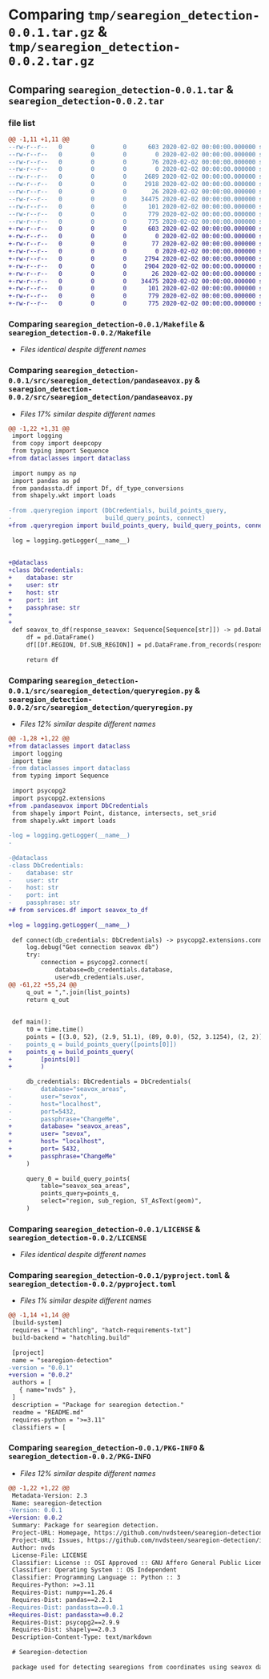 # Comparing `tmp/searegion_detection-0.0.1.tar.gz` & `tmp/searegion_detection-0.0.2.tar.gz`

## Comparing `searegion_detection-0.0.1.tar` & `searegion_detection-0.0.2.tar`

### file list

```diff
@@ -1,11 +1,11 @@
--rw-r--r--   0        0        0      603 2020-02-02 00:00:00.000000 searegion_detection-0.0.1/Makefile
--rw-r--r--   0        0        0        0 2020-02-02 00:00:00.000000 searegion_detection-0.0.1/__init__.py
--rw-r--r--   0        0        0       76 2020-02-02 00:00:00.000000 searegion_detection-0.0.1/requirements.txt
--rw-r--r--   0        0        0        0 2020-02-02 00:00:00.000000 searegion_detection-0.0.1/src/searegion_detection/__init__.py
--rw-r--r--   0        0        0     2689 2020-02-02 00:00:00.000000 searegion_detection-0.0.1/src/searegion_detection/pandaseavox.py
--rw-r--r--   0        0        0     2918 2020-02-02 00:00:00.000000 searegion_detection-0.0.1/src/searegion_detection/queryregion.py
--rw-r--r--   0        0        0       26 2020-02-02 00:00:00.000000 searegion_detection-0.0.1/.gitignore
--rw-r--r--   0        0        0    34475 2020-02-02 00:00:00.000000 searegion_detection-0.0.1/LICENSE
--rw-r--r--   0        0        0      101 2020-02-02 00:00:00.000000 searegion_detection-0.0.1/README.md
--rw-r--r--   0        0        0      779 2020-02-02 00:00:00.000000 searegion_detection-0.0.1/pyproject.toml
--rw-r--r--   0        0        0      775 2020-02-02 00:00:00.000000 searegion_detection-0.0.1/PKG-INFO
+-rw-r--r--   0        0        0      603 2020-02-02 00:00:00.000000 searegion_detection-0.0.2/Makefile
+-rw-r--r--   0        0        0        0 2020-02-02 00:00:00.000000 searegion_detection-0.0.2/__init__.py
+-rw-r--r--   0        0        0       77 2020-02-02 00:00:00.000000 searegion_detection-0.0.2/requirements.txt
+-rw-r--r--   0        0        0        0 2020-02-02 00:00:00.000000 searegion_detection-0.0.2/src/searegion_detection/__init__.py
+-rw-r--r--   0        0        0     2794 2020-02-02 00:00:00.000000 searegion_detection-0.0.2/src/searegion_detection/pandaseavox.py
+-rw-r--r--   0        0        0     2904 2020-02-02 00:00:00.000000 searegion_detection-0.0.2/src/searegion_detection/queryregion.py
+-rw-r--r--   0        0        0       26 2020-02-02 00:00:00.000000 searegion_detection-0.0.2/.gitignore
+-rw-r--r--   0        0        0    34475 2020-02-02 00:00:00.000000 searegion_detection-0.0.2/LICENSE
+-rw-r--r--   0        0        0      101 2020-02-02 00:00:00.000000 searegion_detection-0.0.2/README.md
+-rw-r--r--   0        0        0      779 2020-02-02 00:00:00.000000 searegion_detection-0.0.2/pyproject.toml
+-rw-r--r--   0        0        0      775 2020-02-02 00:00:00.000000 searegion_detection-0.0.2/PKG-INFO
```

### Comparing `searegion_detection-0.0.1/Makefile` & `searegion_detection-0.0.2/Makefile`

 * *Files identical despite different names*

### Comparing `searegion_detection-0.0.1/src/searegion_detection/pandaseavox.py` & `searegion_detection-0.0.2/src/searegion_detection/pandaseavox.py`

 * *Files 17% similar despite different names*

```diff
@@ -1,22 +1,31 @@
 import logging
 from copy import deepcopy
 from typing import Sequence
+from dataclasses import dataclass
 
 import numpy as np
 import pandas as pd
 from pandassta.df import Df, df_type_conversions
 from shapely.wkt import loads
 
-from .queryregion import (DbCredentials, build_points_query,
-                          build_query_points, connect)
+from .queryregion import build_points_query, build_query_points, connect
 
 log = logging.getLogger(__name__)
 
 
+@dataclass
+class DbCredentials:
+    database: str
+    user: str
+    host: str
+    port: int
+    passphrase: str
+
+
 def seavox_to_df(response_seavox: Sequence[Sequence[str]]) -> pd.DataFrame:
     df = pd.DataFrame()
     df[[Df.REGION, Df.SUB_REGION]] = pd.DataFrame.from_records(response_seavox)
 
     return df
```

### Comparing `searegion_detection-0.0.1/src/searegion_detection/queryregion.py` & `searegion_detection-0.0.2/src/searegion_detection/queryregion.py`

 * *Files 12% similar despite different names*

```diff
@@ -1,28 +1,22 @@
+from dataclasses import dataclass
 import logging
 import time
-from dataclasses import dataclass
 from typing import Sequence
 
 import psycopg2
 import psycopg2.extensions
+from .pandaseavox import DbCredentials
 from shapely import Point, distance, intersects, set_srid
 from shapely.wkt import loads
 
-log = logging.getLogger(__name__)
-
 
-@dataclass
-class DbCredentials:
-    database: str
-    user: str
-    host: str
-    port: int
-    passphrase: str
+# from services.df import seavox_to_df
 
+log = logging.getLogger(__name__)
 
 def connect(db_credentials: DbCredentials) -> psycopg2.extensions.connection:
     log.debug("Get connection seavox db")
     try:
         connection = psycopg2.connect(
             database=db_credentials.database,
             user=db_credentials.user,
@@ -61,22 +55,24 @@
     q_out = ",".join(list_points)
     return q_out
 
 
 def main():
     t0 = time.time()
     points = [(3.0, 52), (2.9, 51.1), (89, 0.0), (52, 3.1254), (2, 2)] * 100
-    points_q = build_points_query([points[0]])
+    points_q = build_points_query(
+        [points[0]]
+        )
 
     db_credentials: DbCredentials = DbCredentials(
-        database="seavox_areas",
-        user="sevox",
-        host="localhost",
-        port=5432,
-        passphrase="ChangeMe",
+        database= "seavox_areas",
+        user= "sevox",
+        host= "localhost",
+        port= 5432,
+        passphrase="ChangeMe"
     )
 
     query_0 = build_query_points(
         table="seavox_sea_areas",
         points_query=points_q,
         select="region, sub_region, ST_AsText(geom)",
     )
```

### Comparing `searegion_detection-0.0.1/LICENSE` & `searegion_detection-0.0.2/LICENSE`

 * *Files identical despite different names*

### Comparing `searegion_detection-0.0.1/pyproject.toml` & `searegion_detection-0.0.2/pyproject.toml`

 * *Files 1% similar despite different names*

```diff
@@ -1,14 +1,14 @@
 [build-system]
 requires = ["hatchling", "hatch-requirements-txt"]
 build-backend = "hatchling.build"
 
 [project]
 name = "searegion-detection"
-version = "0.0.1"
+version = "0.0.2"
 authors = [
   { name="nvds" },
 ]
 description = "Package for searegion detection."
 readme = "README.md"
 requires-python = ">=3.11"
 classifiers = [
```

### Comparing `searegion_detection-0.0.1/PKG-INFO` & `searegion_detection-0.0.2/PKG-INFO`

 * *Files 12% similar despite different names*

```diff
@@ -1,22 +1,22 @@
 Metadata-Version: 2.3
 Name: searegion-detection
-Version: 0.0.1
+Version: 0.0.2
 Summary: Package for searegion detection.
 Project-URL: Homepage, https://github.com/nvdsteen/searegion-detection
 Project-URL: Issues, https://github.com/nvdsteen/searegion-detection/issues
 Author: nvds
 License-File: LICENSE
 Classifier: License :: OSI Approved :: GNU Affero General Public License v3
 Classifier: Operating System :: OS Independent
 Classifier: Programming Language :: Python :: 3
 Requires-Python: >=3.11
 Requires-Dist: numpy==1.26.4
 Requires-Dist: pandas==2.2.1
-Requires-Dist: pandassta==0.0.1
+Requires-Dist: pandassta>=0.0.2
 Requires-Dist: psycopg2==2.9.9
 Requires-Dist: shapely==2.0.3
 Description-Content-Type: text/markdown
 
 # Searegion-detection
 
 package used for detecting searegions from coordinates using seavox database.
```

